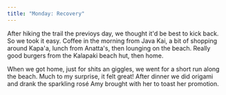 ```yaml
---
title: "Monday: Recovery"
---
```


After hiking the trail the previoys day, we thought it'd be best to kick back. So we took it easy. Coffee in the morning from Java Kai, a bit of shopping around Kapa'a, lunch from Anatta's, then lounging on the beach. Really good burgers from the Kalapaki beach hut, then home.

When we got home, just for shits an giggles, we went for a short run along the beach. Much to my surprise, it felt great! After dinner we did origami and drank the sparkling rosé Amy brought with her to toast her promotion.